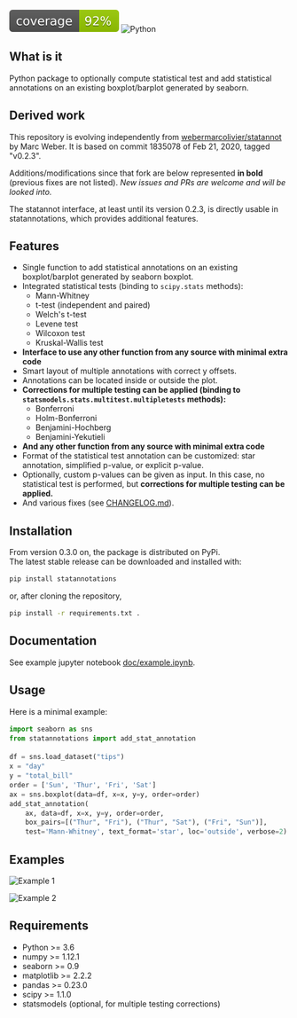 ![coverage](https://raw.githubusercontent.com/trevismd/statannotations/master/coverage.svg)  ![Python](https://img.shields.io/badge/Python-3.6%2B-blue)
## What is it

Python package to optionally compute statistical test and add statistical
annotations on an existing boxplot/barplot generated by seaborn.

## Derived work

This repository is evolving independently from
[webermarcolivier/statannot](https://github.com/webermarcolivier/statannot)
by Marc Weber. It is based on commit 1835078 of Feb 21, 2020, tagged "v0.2.3".

Additions/modifications since that fork are below represented **in bold** 
(previous fixes are not listed). *New issues and PRs are welcome and will be 
looked into.*

The statannot interface, at least until its version 0.2.3, is directly usable in
statannotations, which provides additional features.

## Features

- Single function to add statistical annotations on an existing boxplot/barplot
  generated by seaborn boxplot.
- Integrated statistical tests (binding to `scipy.stats` methods):
    - Mann-Whitney
    - t-test (independent and paired)
    - Welch's t-test
    - Levene test
    - Wilcoxon test
    - Kruskal-Wallis test
- **Interface to use any other function from any source with minimal extra code**
- Smart layout of multiple annotations with correct y offsets.
- Annotations can be located inside or outside the plot.
- **Corrections for multiple testing can be applied
  (binding to `statsmodels.stats.multitest.multipletests` methods):**
    - Bonferroni
    - Holm-Bonferroni
    - Benjamini-Hochberg
    - Benjamini-Yekutieli
- **And any other function from any source with minimal extra code**
- Format of the statistical test annotation can be customized:
      star annotation, simplified p-value, or explicit p-value.
- Optionally, custom p-values can be given as input.
      In this case, no statistical test is performed, but **corrections for
      multiple testing can be applied.**
- And various fixes (see [CHANGELOG.md](https://raw.githubusercontent.com/trevismd/statannotations/master/CHANGELOG.md)).
## Installation

From version 0.3.0 on, the package is distributed on PyPi.  
The latest stable release can be downloaded and installed with:
```bash
pip install statannotations
```

or, after cloning the repository,
```bash
pip install -r requirements.txt .
```

## Documentation

See example jupyter notebook [doc/example.ipynb](`https://raw.githubusercontent.com/trevismd/statannotations/master/doc/example.ipynb).

## Usage

Here is a minimal example:

```python
import seaborn as sns
from statannotations import add_stat_annotation

df = sns.load_dataset("tips")
x = "day"
y = "total_bill"
order = ['Sun', 'Thur', 'Fri', 'Sat']
ax = sns.boxplot(data=df, x=x, y=y, order=order)
add_stat_annotation(
    ax, data=df, x=x, y=y, order=order,
    box_pairs=[("Thur", "Fri"), ("Thur", "Sat"), ("Fri", "Sun")],
    test='Mann-Whitney', text_format='star', loc='outside', verbose=2)

```

## Examples

![Example 1](https://raw.githubusercontent.com/trevismd/statannotations/master/doc/example_non-hue_outside.png)

![Example 2](https://raw.githubusercontent.com/trevismd/statannotations/master/doc/example_hue_layout.png)

## Requirements

+ Python >= 3.6
+ numpy >= 1.12.1
+ seaborn >= 0.9
+ matplotlib >= 2.2.2
+ pandas >= 0.23.0
+ scipy >= 1.1.0
+ statsmodels (optional, for multiple testing corrections)
